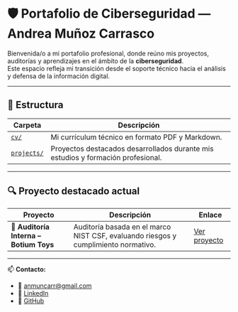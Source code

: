 # 🛡️ Portafolio de Ciberseguridad — Andrea Muñoz Carrasco

Bienvenida/o a mi portafolio profesional, donde reúno mis proyectos, auditorías y aprendizajes en el ámbito de la **ciberseguridad**.  
Este espacio refleja mi transición desde el soporte técnico hacia el análisis y defensa de la información digital.

---

## 📂 Estructura

| Carpeta | Descripción |
|----------|--------------|
| [`cv/`](./cv) | Mi currículum técnico en formato PDF y Markdown. |
| [`projects/`](./projects) | Proyectos destacados desarrollados durante mis estudios y formación profesional. |

---

## 🔍 Proyecto destacado actual

| Proyecto | Descripción | Enlace |
|-----------|--------------|--------|
| 🧾 **Auditoría Interna – Botium Toys** | Auditoría basada en el marco NIST CSF, evaluando riesgos y cumplimiento normativo. | [Ver proyecto](./projects/auditoria-botium-toys) |

---

📫 **Contacto:**  
- 📧 anmuncarr@gmail.com  
- 💼 [LinkedIn](https://linkedin.com/in/anmunozc)  
- 🐙 [GitHub](https://github.com/anmunozc)
